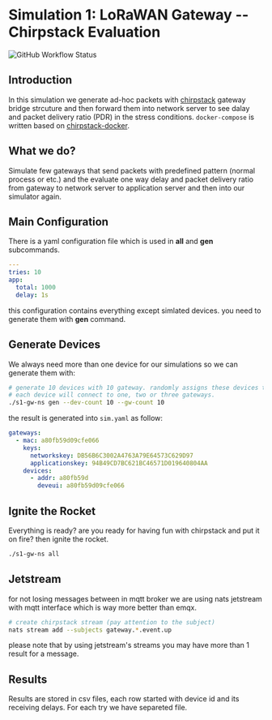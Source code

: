 # Simulation 1: LoRaWAN Gateway -- Chirpstack Evaluation

![GitHub Workflow Status](https://img.shields.io/github/workflow/status/citado/s1-gw-ns/lint?label=lint&logo=github&style=flat-square)

## Introduction

In this simulation we generate ad-hoc packets with [chirpstack](https://www.chirpstack.io/) gateway bridge strcuture
and then forward them into network server to see dalay and packet delivery ratio (PDR) in the stress conditions.
`docker-compose` is written based on [chirpstack-docker](https://github.com/brocaar/chirpstack-docker).

## What we do?

Simulate few gateways that send packets with predefined pattern (normal process or etc.)
and the evaluate one way delay and packet delivery ratio from gateway to network server
to application server and then into our simulator again.

## Main Configuration

There is a yaml configuration file which is used in **all** and **gen** subcommands.

```yaml
---
tries: 10
app:
  total: 1000
  delay: 1s
```

this configuration contains everything except simlated devices. you need to
generate them with **gen** command.

## Generate Devices

We always need more than one device for our simulations so we can generate them with:

```sh
# generate 10 devices with 10 gateway. randomly assigns these devices to gateway.
# each device will connect to one, two or three gateways.
./s1-gw-ns gen --dev-count 10 --gw-count 10
```

the result is generated into `sim.yaml` as follow:

```yaml
gateways:
  - mac: a80fb59d09cfe066
    keys:
      networkskey: DB56B6C3002A4763A79E64573C629D97
      applicationskey: 94B49CD7BC621BC46571D019640804AA
    devices:
      - addr: a80fb59d
        deveui: a80fb59d09cfe066
```

## Ignite the Rocket

Everything is ready? are you ready for having fun with chirpstack and put it on fire?
then ignite the rocket.

```sh
./s1-gw-ns all
```

## Jetstream

for not losing messages between in mqtt broker we are using nats jetstream with mqtt interface
which is way more better than emqx.

```sh
# create chirpstack stream (pay attention to the subject)
nats stream add --subjects gateway.*.event.up
```

please note that by using jetstream's streams you may have more than 1 result for a message.

## Results

Results are stored in csv files, each row started with device id and its receiving delays.
For each try we have separeted file.

